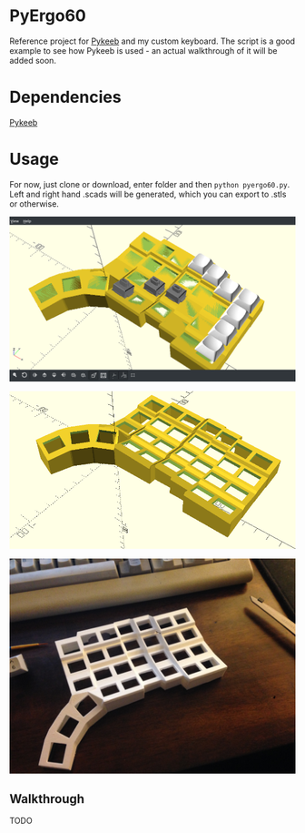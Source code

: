 # PyErgo60

Reference project for [Pykeeb](https://github.com/raycewest/pykeeb) and my custom keyboard.  The script is a good example to see how Pykeeb is used - an actual walkthrough of it will be added soon.

# Dependencies
[Pykeeb](https://github.com/raycewest/pykeeb)

# Usage
 
For now, just clone or download, enter folder and then ```python pyergo60.py```.  Left and right hand .scads will be generated, which you can export to .stls or otherwise.

![pic](/pictures/PyErgo60_1.png "Model with keycaps and switches to check for collisions")

![pic](/pictures/PyErgo60_2.png "Rendered model.")

![pic](/pictures/PyErgo60_3.jpg "Printed model.")

## Walkthrough
TODO
